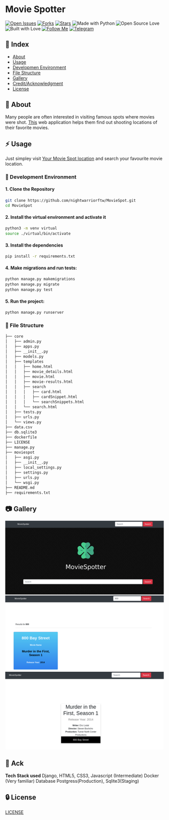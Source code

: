 # Movie Spotter

[![Open Issues](https://img.shields.io/github/issues/nightwarriorftw/MovieSpot?style=for-the-badge&logo=github)](https://github.com/nightwarriorftw/MovieSpot/issues) [![Forks](https://img.shields.io/github/forks/nightwarriorftw/MovieSpot?style=for-the-badge&logo=github)](https://github.com/nightwarriorftw/MovieSpot/network/members) [![Stars](https://img.shields.io/github/stars/nightwarriorftw/MovieSpot?style=for-the-badge&logo=reverbnation)](https://github.com/nightwarriorftw/MovieSpot/stargazers) ![Made with Python](https://img.shields.io/badge/Made%20with-Python-blueviolet?style=for-the-badge&logo=python) ![Open Source Love](https://img.shields.io/badge/Open%20Source-%E2%99%A5-red?style=for-the-badge&logo=open-source-initiative) ![Built with Love](https://img.shields.io/badge/Built%20With-%E2%99%A5-critical?style=for-the-badge&logo=ko-fi) [![Follow Me](https://img.shields.io/twitter/follow/nightwarriorftw?color=blue&label=Follow%20%40nightwarriorftw&logo=twitter&style=for-the-badge)](https://twitter.com/intent/follow?screen_name=nightwarriorftw) [![Telegram](https://img.shields.io/badge/Telegram-Chat-informational?style=for-the-badge&logo=telegram)](https://telegram.me/nightwarriorftw)

## :ledger: Index

- [About](#beginner-about)
- [Usage](#zap-usage)
- [Developmen Environment](#nut_and_bolt-development-environment)
- [File Structure](#file_folder-file-structure)
- [Gallery](#camera-gallery)
- [Credit/Acknowledgment](#star2-creditacknowledgment)
- [License](#lock-license)

## :beginner: About

Many people are often interested in visiting famous spots where movies were shot. [This](https://favmoviespot.herokuapp.com/) web application helps them find out shooting locations of their favorite 
movies.

## :zap: Usage
Just simpley visit [Your Movie Spot location](https://favmoviespot.herokuapp.com/) and search your favourite movie location.

### :nut_and_bolt: Development Environment

#### 1. Clone the Repository

```Bash
git clone https://github.com/nightwarriorftw/MovieSpot.git
cd MovieSpot
```

#### 2. Install the virtual environment and activate it
```Bash
python3 -m venv virtual
source ./virtual/bin/activate
```

#### 3. Install the dependencies
```BASH
pip install -r requirements.txt
```

#### 4. Make migrations and run tests:

```BASH
python manage.py makemigrations
python manage.py migrate
python manage.py test
```

#### 5. Run the project:

```BASH
python manage.py runserver
```

### :file_folder: File Structure
```
├── core
│   ├── admin.py
│   ├── apps.py
│   ├── __init__.py
│   ├── models.py
│   ├── templates
│   │   ├── home.html
│   │   ├── movie_details.html
│   │   ├── movie.html
│   │   ├── movie-results.html
│   │   ├── search
│   │   │   ├── card.html
│   │   │   ├── cardSnippet.html
│   │   │   └── searchSnippets.html
│   │   └── search.html
│   ├── tests.py
│   ├── urls.py
│   └── views.py
├── data.csv
├── db.sqlite3
├── dockerfile
├── LICENSE
├── manage.py
├── moviespot
│   ├── asgi.py
│   ├── __init__.py
│   ├── local_settings.py
│   ├── settings.py
│   ├── urls.py
│   └── wsgi.py
├── README.md
├── requirements.txt
```

## :camera: Gallery

![Front page](./public/1.png)
![Search Results Page](./public/2.png)
![Details Page](./public/3.png)

## :star2: Ack
**Tech Stack used**
Django, HTML5, CSS3, Javascript (Intermediate)
Docker (Very familiar)
Database Postgress(Production), Sqlite3(Staging)

## :lock: License

[LICENSE](/LICENSE)

